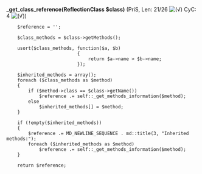 **_get_class_reference(ReflectionClass $class)** (PriS, Len: 21/26 ![(&radic;)](https://raw.github.com/TheB3Rt0z/schrimp/master/.inc/img/icon_16x16_green_ok.png "") CyC: 4 ![(&radic;)](https://raw.github.com/TheB3Rt0z/schrimp/master/.inc/img/icon_16x16_green_ok.png ""))  
  
        $reference = '';

        $class_methods = $class->getMethods();

        usort($class_methods, function($a, $b)
                              {
                                  return $a->name > $b->name;
                              });

        $inherited_methods = array();
        foreach ($class_methods as $method)
        {
            if ($method->class == $class->getName())
                $reference .= self::_get_methods_information($method);
            else
                $inherited_methods[] = $method;
        }

        if (!empty($inherited_methods))
        {
            $reference .= MD_NEWLINE_SEQUENCE . md::title(3, "Inherited methods:");
            foreach ($inherited_methods as $method)
                $reference .= self::_get_methods_information($method);
        }

        return $reference;
